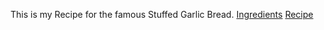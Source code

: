 This is my Recipe for the famous Stuffed Garlic Bread.
[Ingredients](ingredients.md)
[Recipe](recipe.md)
